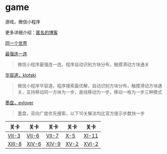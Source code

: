 # game
游戏，微信小程序

更多详细介绍：[匿名的博客](https://blog.csdn.net/lcl1997 "匿名的博客")

[同一个世界](https://github.com/L8426936/game/tree/master/src/solved/the_same_world)
> 

[最强连一连](https://github.com/L8426936/game/tree/master/src/solved/most_link_link)
> 微信小程序最强连一连，程序自动识别方块分布，触摸滑动方块通关

[华容道，klotski](https://github.com/L8426936/game/tree/master/src/solved/klotski)
> 微信小程序华容道，程序搜索最优解，自动识别方块分布，触摸滑动方块通关，支持移动同一方块为一步，直线移动为一步，移动一格为一步三种模式

[墨盘，evlover](https://github.com/L8426936/game/tree/master/src/solved/evlover)
> 墨盘，双向广度优先搜索，以下10关解法均比官方提示步数快一步

| 关卡 | 关卡 | 关卡 | 关卡 | 关卡 |
|-----|-----|-----|-----|-----|
| [VII-3](https://github.com/L8426936/game/tree/master/src/solved/data/evlover/VII-3.gif) | [VII-6](https://github.com/L8426936/game/tree/master/src/solved/data/evlover/VII-6.gif) | [VII-7](https://github.com/L8426936/game/tree/master/src/solved/data/evlover/VII-7.gif) | [X-5](https://github.com/L8426936/game/tree/master/src/solved/data/evlover/X-5.gif) | [XI-11](https://github.com/L8426936/game/tree/master/src/solved/data/evlover/XI-11.gif) |
| [XIII-8](https://github.com/L8426936/game/tree/master/src/solved/data/evlover/XIII-8.gif) | [XIV-6](https://github.com/L8426936/game/tree/master/src/solved/data/evlover/XIV-6.gif) | [XIV-9](https://github.com/L8426936/game/tree/master/src/solved/data/evlover/XIV-9.gif) | [XV-2](https://github.com/L8426936/game/tree/master/src/solved/data/evlover/XV-2.gif) | [XVI-2](https://github.com/L8426936/game/tree/master/src/solved/data/evlover/XVI-2.gif) |